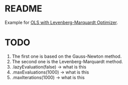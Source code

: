 README
====

Example for [OLS with Levenberg-Marquardt Optimizer](https://commons.apache.org/proper/commons-math/userguide/leastsquares.html).

# TODO

1. The first one is based on the Gauss-Newton method. 
2. The second one is the Levenberg-Marquardt method.
3. .lazyEvaluation(false) -> what is this
4. .maxEvaluations(1000)  -> what is this
5. .maxIterations(1000) -> what is this
